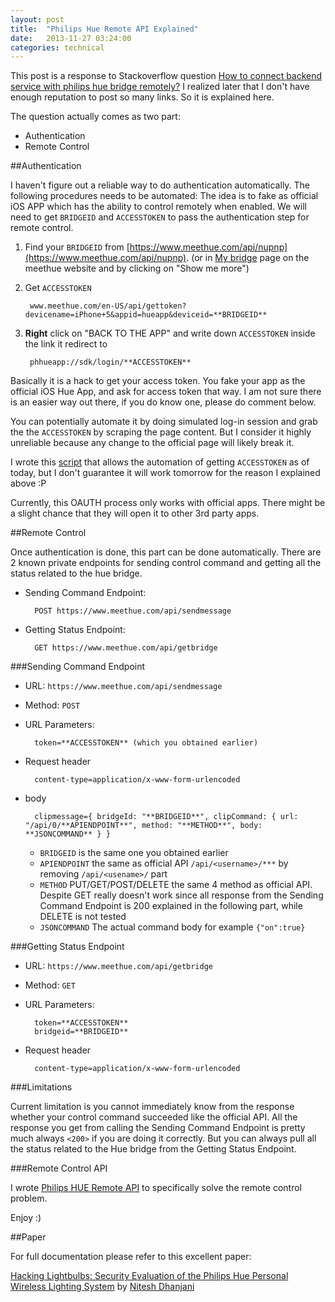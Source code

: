 ```yaml
---
layout: post
title:  "Philips Hue Remote API Explained"
date:   2013-11-27 03:24:00
categories: technical
---
```


This post is a response to Stackoverflow question [How to connect backend service with philips hue bridge remotely?](http://stackoverflow.com/questions/19900657/how-to-connect-backend-service-with-philips-hue-bridge-remotely) I realized later that I don't have enough reputation to post so many links. So it is explained here.

The question actually comes as two part:

* Authentication
* Remote Control

##Authentication

I haven't figure out a reliable way to do authentication automatically. The following procedures needs to be automated: The idea is to fake as official iOS APP which has the ability to control remotely when enabled. We will need to get `BRIDGEID` and `ACCESSTOKEN` to pass the authentication step for remote control.

1. Find your `BRIDGEID` from [https://www.meethue.com/api/nupnp](https://www.meethue.com/api/nupnp). (or in [My bridge](https://www.meethue.com/en-US/user/preferencessmartbridge) page on the meethue website and by clicking on "Show me more")

2. Get `ACCESSTOKEN`

		www.meethue.com/en-US/api/gettoken?devicename=iPhone+5&appid=hueapp&deviceid=**BRIDGEID**

3. **Right** click on "BACK TO THE APP" and write down `ACCESSTOKEN` inside the link it redirect to

		phhueapp://sdk/login/**ACCESSTOKEN**

Basically it is a hack to get your access token. You fake your app as the official iOS Hue App, and ask for access token that way. I am not sure there is an easier way out there, if you do know one, please do comment below. 

You can potentially automate it by doing simulated log-in session and grab the the `ACCESSTOKEN` by scraping the page content. But I consider it highly unreliable because any change to the official page will likely break it. 

I wrote this [script](https://github.com/jarvisinc/PhilipsHueRemoteAPI/blob/master/getToken.py) that allows the automation of getting `ACCESSTOKEN` as of today, but I don't guarantee it will work tomorrow for the reason I explained above :P

Currently, this OAUTH process only works with official apps. There might be a slight chance that they will open it to other 3rd party apps.

##Remote Control

Once authentication is done, this part can be done automatically. There are 2 known private endpoints for sending control command and getting all the status related to the hue bridge. 

* Sending Command Endpoint:

		POST https://www.meethue.com/api/sendmessage

* Getting Status Endpoint:

		GET https://www.meethue.com/api/getbridge

###Sending Command Endpoint

* URL: `https://www.meethue.com/api/sendmessage`

* Method: `POST`

* URL Parameters: 
	
		token=**ACCESSTOKEN** (which you obtained earlier)

* Request header
		
		content-type=application/x-www-form-urlencoded
		
* body

		clipmessage={ bridgeId: "**BRIDGEID**", clipCommand: { url: "/api/0/**APIENDPOINT**", method: "**METHOD**", body: **JSONCOMMAND** } }

	* `BRIDGEID` is the same one you obtained earlier
	* `APIENDPOINT` the same as official API `/api/<username>/***` by removing `/api/<usename>/` part
	* `METHOD` PUT/GET/POST/DELETE the same 4 method as official API. Despite GET really doesn't work since all response from the Sending Command Endpoint is 200 explained in the following part, while DELETE is not tested
	* `JSONCOMMAND` The actual command body for example `{"on":true}`


###Getting Status Endpoint

* URL: `https://www.meethue.com/api/getbridge`

* Method: `GET`
	
* URL Parameters: 
	
		token=**ACCESSTOKEN**
		bridgeid=**BRIDGEID**

* Request header
		
		content-type=application/x-www-form-urlencoded



###Limitations

Current limitation is you cannot immediately know from the response whether your control command succeeded like the official API. All the response you get from calling the Sending Command Endpoint is pretty much always `<200>` if you are doing it correctly. But you can always pull all the status related to the Hue bridge from the Getting Status Endpoint.


###Remote Control API

I wrote [Philips HUE Remote API](https://github.com/jarvisinc/PhilipsHueRemoteAPI) to specifically solve the remote control problem.

Enjoy :)


##Paper

For full documentation please refer to this excellent paper:

[Hacking Lightbulbs: Security Evaluation of the Philips Hue Personal Wireless Lighting System](http://www.dhanjani.com/docs/Hacking%20Lighbulbs%20Hue%20Dhanjani%202013.pdf) by [Nitesh Dhanjani](http://www.dhanjani.com/about.html)